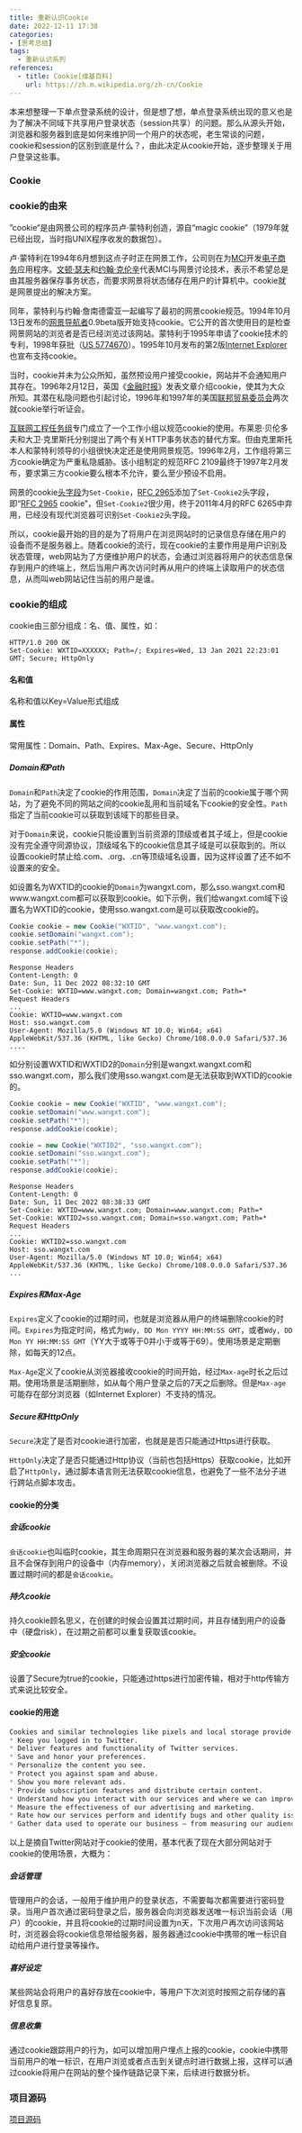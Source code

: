 ```yaml
---
title: 重新认识Cookie
date: 2022-12-11 17:38
categories: 
- [思考总结]
tags:
  - 重新认识系列
references:
  - title: Cookie[维基百科]
    url: https://zh.m.wikipedia.org/zh-cn/Cookie
---
```


本来想整理一下单点登录系统的设计，但是想了想，单点登录系统出现的意义也是为了解决不同域下共享用户登录状态（session共享）的问题。那么从源头开始，浏览器和服务器到底是如何来维护同一个用户的状态呢，老生常谈的问题，cookie和session的区别到底是什么？，由此决定从cookie开始，逐步整理关于用户登录这些事。

<!-- more -->

### Cookie

### cookie的由来

”cookie“是由网景公司的程序员卢·蒙特利创造，源自“magic cookie”（1979年就已经出现，当时指UNIX程序收发的数据包）。

卢·蒙特利在1994年6月想到这点子时正在网景工作，公司则在为[MCI](https://zh.m.wikipedia.org/wiki/世通公司)开发[电子商务](https://zh.m.wikipedia.org/wiki/电子商务)应用程序。[文顿·瑟夫](https://zh.m.wikipedia.org/wiki/文頓·瑟夫)和[约翰·克伦辛](https://zh.m.wikipedia.org/w/index.php?title=約翰·克倫辛&action=edit&redlink=1)代表MCI与网景讨论技术，表示不希望总是由其服务器保存事务状态，而要求网景将状态储存在用户的计算机中。cookie就是网景提出的解决方案。

同年，蒙特利与约翰·詹南德雷亚一起编写了最初的网景cookie规范。1994年10月13日发布的[网景导航者](https://zh.m.wikipedia.org/wiki/网景导航者)0.9beta版开始支持cookie。它公开的首次使用目的是检查网景网站的浏览者是否已经浏览过该网站。蒙特利于1995年申请了cookie技术的专利，1998年获批（[US 5774670](http://worldwide.espacenet.com/textdoc?DB=EPODOC&IDX=US5774670)）。1995年10月发布的第2版[Internet Explorer](https://zh.m.wikipedia.org/wiki/Internet_Explorer)也宣布支持cookie。

当时，cookie并未为公众所知，虽然预设用户接受cookie，网站并不会通知用户其存在。1996年2月12日，英国《[金融时报](https://zh.m.wikipedia.org/wiki/金融時報_(英國))》发表文章介绍cookie，使其为大众所知。其潜在私隐问题也引起讨论，1996年和1997年的美国[联邦贸易委员会](https://zh.m.wikipedia.org/wiki/联邦贸易委员会)两次就cookie举行听证会。

[互联网工程任务组](https://zh.m.wikipedia.org/wiki/互联网工程任务组)专门成立了一个工作小组以规范cookie的使用。布莱恩·贝伦多夫和大卫·克里斯托分别提出了两个有关HTTP事务状态的替代方案。但由克里斯托本人和蒙特利领导的小组很快决定还是使用网景规范。1996年2月，工作组将第三方cookie确定为严重私隐威胁。该小组制定的规范RFC 2109最终于1997年2月发布，要求第三方cookie要么根本不允许，要么至少预设不启用。

网景的cookie[头字段](https://zh.m.wikipedia.org/wiki/HTTP头字段)为`Set-Cookie`，[RFC 2965](https://tools.ietf.org/html/rfc2965)添加了`Set-Cookie2`头字段，即“[RFC 2965](https://tools.ietf.org/html/rfc2965) cookie”，但`Set-Cookie2`很少用，终于2011年4月的RFC 6265中弃用，已经没有现代浏览器可识别`Set-Cookie2`头字段。

所以，cookie最开始的目的是为了将用户在浏览网站时的记录信息存储在用户的设备而不是服务器上。随着cookie的流行，现在cookie的主要作用是用户识别及状态管理，web网站为了方便维护用户的状态，会通过浏览器将用户的状态信息保存到用户的终端上，然后当用户再次访问时再从用户的终端上读取用户的状态信息，从而叫web网站记住当前的用户是谁。

### cookie的组成

cookie由三部分组成：名、值、属性，如：

~~~http
HTTP/1.0 200 OK
Set-Cookie: WXTID=XXXXXX; Path=/; Expires=Wed, 13 Jan 2021 22:23:01 GMT; Secure; HttpOnly
~~~

#### 名和值

名称和值以Key=Value形式组成

#### 属性

常用属性：Domain、Path、Expires、Max-Age、Secure、HttpOnly

##### Domain和Path

`Domain`和`Path`决定了cookie的作用范围，`Domain`决定了当前的cookie属于哪个网站，为了避免不同的网站之间的cookie乱用和当前域名下cookie的安全性。`Path`指定了当前cookie可以获取到该域下的那些目录。

对于`Domain`来说，cookie只能设置到当前资源的顶级或者其子域上，但是cookie没有完全遵守同源协议，顶级域名下的cookie信息其子域是可以获取到的。所以设置cookie时禁止给.com、.org、.cn等顶级域名设置，因为这样设置了还不如不设置来的安全。

如设置名为WXTID的cookie的`Domain`为wangxt.com，那么sso.wangxt.com和www.wangxt.com都可以获取到cookie。如下示例，我们给wangxt.com域下设置名为WXTID的cookie，使用sso.wangxt.com是可以获取改cookie的。

~~~java
Cookie cookie = new Cookie("WXTID", "www.wangxt.com");
cookie.setDomain("wangxt.com");
cookie.setPath("*");
response.addCookie(cookie);
~~~

~~~http
Response Headers
Content-Length: 0
Date: Sun, 11 Dec 2022 08:32:10 GMT
Set-Cookie: WXTID=www.wangxt.com; Domain=wangxt.com; Path=*
Request Headers
...
Cookie: WXTID=www.wangxt.com
Host: sso.wangxt.com
User-Agent: Mozilla/5.0 (Windows NT 10.0; Win64; x64) AppleWebKit/537.36 (KHTML, like Gecko) Chrome/108.0.0.0 Safari/537.36
....
~~~

如分别设置WXTID和WXTID2的`Domain`分别是wangxt.wangxt.com和sso.wangxt.com，那么我们使用sso.wangxt.com是无法获取到WXTID的cookie的。

~~~java
Cookie cookie = new Cookie("WXTID", "www.wangxt.com");
cookie.setDomain("www.wangxt.com");
cookie.setPath("*");
response.addCookie(cookie);

cookie = new Cookie("WXTID2", "sso.wangxt.com");
cookie.setDomain("sso.wangxt.com");
cookie.setPath("*");
response.addCookie(cookie);
~~~

~~~http
Response Headers
Content-Length: 0
Date: Sun, 11 Dec 2022 08:38:33 GMT
Set-Cookie: WXTID=www.wangxt.com; Domain=www.wangxt.com; Path=*
Set-Cookie: WXTID2=sso.wangxt.com; Domain=sso.wangxt.com; Path=*
Request Headers
...
Cookie: WXTID2=sso.wangxt.com
Host: sso.wangxt.com
User-Agent: Mozilla/5.0 (Windows NT 10.0; Win64; x64) AppleWebKit/537.36 (KHTML, like Gecko) Chrome/108.0.0.0 Safari/537.36
...
~~~

##### Expires和Max-Age

`Expires`定义了cookie的过期时间，也就是浏览器从用户的终端删除cookie的时间。`Expires`为指定时间，格式为`Wdy, DD Mon YYYY HH:MM:SS GMT`，或者`Wdy, DD Mon YY HH:MM:SS GMT`（YY大于或等于0并小于或等于69）。使用场景是定期删除，如每天的12点。

`Max-Age`定义了cookie从浏览器接收cookie的时间开始，经过`Max-age`时长之后过期。使用场景是活期删除，如从每个用户登录之后的7天之后删除。但是`Max-age`可能存在部分浏览器（如Internet Explorer）不支持的情况。

##### Secure和HttpOnly

`Secure`决定了是否对cookie进行加密，也就是是否只能通过Https进行获取。

`HttpOnly`决定了是否只能通过Http协议（当前也包括Https）获取cookie，比如开启了`HttpOnly`，通过脚本语言则无法获取cookie信息，也避免了一些不法分子进行跨站点脚本攻击。

#### cookie的分类

##### 会话cookie

`会话cookie`也叫临时cookie，其生命周期只在浏览器和服务器的某次会话期间，并且不会保存到用户的设备中（内存memory），关闭浏览器之后就会被删除。不设置过期时间的都是`会话cookie`。

##### 持久cookie

持久cookie顾名思义，在创建的时候会设置其过期时间，并且存储到用户的设备中（硬盘risk），在过期之前都可以重复获取该cookie。

##### 安全cookie

设置了Secure为true的cookie，只能通过https进行加密传输，相对于http传输方式来说比较安全。

#### cookie的用途

~~~markdown
Cookies and similar technologies like pixels and local storage provide you with a better, faster, and safer experience on Twitter. Cookies are also used to operate our services, which include our websites, applications, APIs, pixels, embeds, and email communications. Specifically, Twitter uses these technologies to:
* Keep you logged in to Twitter.
* Deliver features and functionality of Twitter services.
* Save and honor your preferences.
* Personalize the content you see.
* Protect you against spam and abuse.
* Show you more relevant ads.
* Provide subscription features and distribute certain content.
* Understand how you interact with our services and where we can improve.
* Measure the effectiveness of our advertising and marketing.
* Rate how our services perform and identify bugs and other quality issues. 
* Gather data used to operate our business — from measuring our audience size to enforcing the Twitter Rules. 
~~~

以上是摘自Twitter网站对于cookie的使用，基本代表了现在大部分网站对于cookie的使用场景，大概为：

##### 会话管理

管理用户的会话，一般用于维护用户的登录状态，不需要每次都需要进行密码登录。当用户首次通过密码登录之后，服务器会向浏览器发送唯一标识当前会话（用户）的cookie，并且将cookie的过期时间设置为n天，下次用户再次访问该网站时，浏览器会将cookie信息带给服务器，服务器通过cookie中携带的唯一标识自动给用户进行登录等操作。

##### 喜好设定

某些网站会将用户的喜好存放在cookie中，等用户下次浏览时按照之前存储的喜好信息复原。

##### 信息收集

通过cookie跟踪用户的行为，如可以增加用户埋点上报的cookie，cookie中携带当前用户的唯一标识，在用户浏览或者点击到关键点时进行数据上报，这样可以通过cookie将用户在网站的整个操作链路记录下来，后续进行数据分析。

### 项目源码

[项目源码](https://github.com/wxt2rr/wxt-sso)